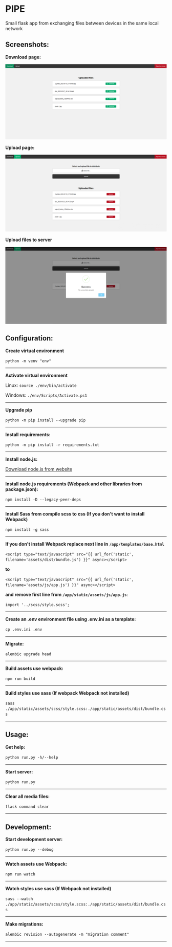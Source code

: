 # PIPE

Small flask app from exchanging files between devices in the same local network

## Screenshots:

**Download page:**

![](https://github.com/LookiMan/PIPE/blob/master/screenshots/Download-page.png)

**Upload page:**

![](https://github.com/LookiMan/PIPE/blob/master/screenshots/Upload-page.png)

**Upload files to server**

![](https://github.com/LookiMan/PIPE/blob/master/screenshots/Upload-file-to-server.png)


## Configuration:

**Create virtual environment**

`python -m venv "env"`

<hr>

**Activate virtual environment**

Linux: `source ./env/bin/activate`

Windows: `./env/Scripts/Activate.ps1`

<hr>

**Upgrade pip**

`python -m pip install --upgrade pip`

<hr>

**Install requirements:**

`python -m pip install -r requirements.txt`

<hr>

**Install node.js:**

[Download node.js from website](https://nodejs.org/en/download)

<hr>

**Install node.js requirements (Webpack and other libraries from package.json):**

`npm install -D --legacy-peer-deps`

<hr>

**Install Sass from compile scss to css (If you don't want to install Webpack)**

`npm install -g sass`

<hr>

**If you don't install Webpack replace next line in `/app/templates/base.html`**

`<script type="text/javascript" src="{{ url_for('static', filename='assets/dist/bundle.js') }}" async></script>`

**to**

`<script type="text/javascript" src="{{ url_for('static', filename='assets/js/app.js') }}" async></script>`

**and remove first line from `/app/static/assets/js/app.js`**:

`import '../scss/style.scss';`

<hr>

**Create an .env environment file using .env.ini as a template:**

`cp .env.ini .env`

<hr>

**Migrate:**

`alembic upgrade head`

<hr>

**Build assets use webpack:**

`npm run build`

<hr>

**Build styles use sass (If webpack Webpack not installed)**

`sass ./app/static/assets/scss/style.scss:./app/static/assets/dist/bundle.css`

<hr>

## Usage:

**Get help:**

`python run.py -h/--help`

<hr>

**Start server:**

`python run.py`

<hr>

**Clear all media files:**

`flask command clear`

<hr>

## Development:

**Start development server:**

`python run.py --debug`

<hr>

**Watch assets use Webpack:**

`npm run watch`

<hr>

**Watch styles use sass (If Webpack not installed)**

`sass --watch ./app/static/assets/scss/style.scss:./app/static/assets/dist/bundle.css`

<hr>

**Make migrations:**

`alembic revision --autogenerate -m "migration comment"`

<hr>
